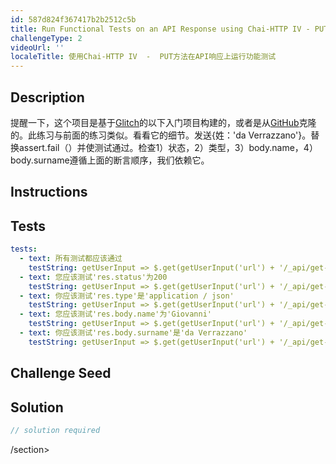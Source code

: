 ```yaml
---
id: 587d824f367417b2b2512c5b
title: Run Functional Tests on an API Response using Chai-HTTP IV - PUT method
challengeType: 2
videoUrl: ''
localeTitle: 使用Chai-HTTP IV  -  PUT方法在API响应上运行功能测试
---
```


## Description
<section id="description">提醒一下，这个项目是基于<a href="https://glitch.com/#!/import/github/freeCodeCamp/boilerplate-mochachai/">Glitch</a>的以下入门项目构建的，或者是从<a href="https://github.com/freeCodeCamp/boilerplate-mochachai/">GitHub</a>克隆的。此练习与前面的练习类似。看看它的细节。发送{姓：&#39;da Verrazzano&#39;}。替换assert.fail（）并使测试通过。检查1）状态，2）类型，3）body.name，4）body.surname遵循上面的断言顺序，我们依赖它。 </section>

## Instructions
<section id="instructions">
</section>

## Tests
<section id='tests'>

```yml
tests:
  - text: 所有测试都应该通过
    testString: getUserInput => $.get(getUserInput('url') + '/_api/get-tests?type=functional&n=3').then(data => { assert.equal(data.state,'passed'); }, xhr => { throw new Error(xhr.responseText); })
  - text: 您应该测试'res.status'为200
    testString: getUserInput => $.get(getUserInput('url') + '/_api/get-tests?type=functional&n=3').then(data => { assert.equal(data.assertions[0].method, 'equal'); assert.equal(data.assertions[0].args[0], 'res.status'); assert.equal(data.assertions[0].args[1], '200');}, xhr => { throw new Error(xhr.responseText); })
  - text: 你应该测试'res.type'是'application / json'
    testString: getUserInput => $.get(getUserInput('url') + '/_api/get-tests?type=functional&n=3').then(data => { assert.equal(data.assertions[1].method, 'equal'); assert.equal(data.assertions[1].args[0], 'res.type'); assert.equal(data.assertions[1].args[1], '\'application/json\'');}, xhr => { throw new Error(xhr.responseText); })
  - text: 您应该测试'res.body.name'为'Giovanni'
    testString: getUserInput => $.get(getUserInput('url') + '/_api/get-tests?type=functional&n=3').then(data => { assert.equal(data.assertions[2].method, 'equal'); assert.equal(data.assertions[2].args[0], 'res.body.name'); assert.equal(data.assertions[2].args[1], '\'Giovanni\'');}, xhr => { throw new Error(xhr.responseText); })
  - text: 你应该测试'res.body.surname'是'da Verrazzano'
    testString: getUserInput => $.get(getUserInput('url') + '/_api/get-tests?type=functional&n=3').then(data => { assert.equal(data.assertions[3].method, 'equal'); assert.equal(data.assertions[3].args[0], 'res.body.surname'); assert.equal(data.assertions[3].args[1], '\'da Verrazzano\'');}, xhr => { throw new Error(xhr.responseText); })

```

</section>

## Challenge Seed
<section id='challengeSeed'>

</section>

## Solution
<section id='solution'>

```js
// solution required
```

/section>
